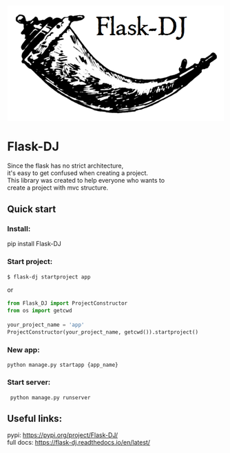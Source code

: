 ![image](docs/_static/flask-dj_logo.png)


# Flask-DJ
 
 Since the flask has no strict architecture, <br>
it's easy to get confused when creating a project.<br>
This library was created to help everyone who wants to <br>
create a project with mvc structure.<br>
 
 ## Quick start
 ### Install:
 pip install Flask-DJ
 ### Start project:
 
 ```shell script
$ flask-dj startproject app
```

or

 ```python
from Flask_DJ import ProjectConstructor
from os import getcwd

your_project_name = 'app'
ProjectConstructor(your_project_name, getcwd()).startproject()
```
 ### New app:
 
   ```shell script
 python manage.py startapp {app_name}
```

### Start server:

```shell script
 python manage.py runserver
```
 
 ## Useful links:
 pypi: https://pypi.org/project/Flask-DJ/<br>
 full docs: https://flask-dj.readthedocs.io/en/latest/

